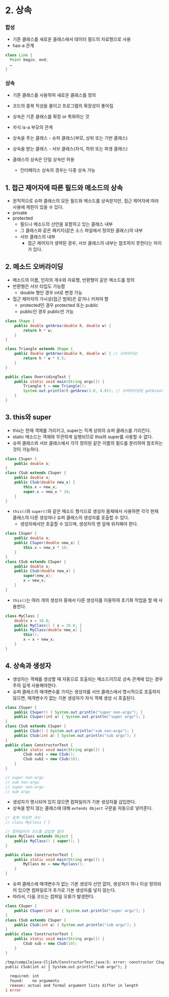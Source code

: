 # 2. 상속

### 합성

- 기존 클래스를 새로운 클래스에서 데이터 필드의 자료형으로 사용
- has-a 관계
```java
class Line {
  Point begin, end;
  …
}
```

### 상속

- 기존 클래스를 사용하여 새로운 클래스를 정의
- 코드의 중복 작성을 줄이고 프로그램의 확장성이 좋아짐
- 상속은 기존 클래스를 확장 or 특화하는 것
- 자식 is-a 부모의 관계

- 상속을 주는 클래스 - 슈퍼 클래스(부모, 상위 또는 기반 클래스)
- 상속을 받는 클래스 - 서브 클래스(자식, 하위 또는 파생 클래스)

- 클래스의 상속은 단일 상속만 허용
    - 인터페이스 상속의 경우는 다중 상속 가능

## 1. 접근 제어자에 따른 필드와 메소드의 상속

- 원칙적으로 슈퍼 클래스의 모든 필드와 메소드를 상속받지만, 접근 제어자에 따라 사용에 제한이 있을 수 있다.
- private
- protected
    - 필드나 메소드의 선언을 포함하고 있는 클래스 내부
    - 그 클래스와 같은 패키지(같은 소스 파일에서 정의된 클래스)의 내부
    - 서브 클래스의 내부
        - 접근 제어자가 생략된 경우, 서브 클래스의 내부는 참조하지 못한다는 차이가 있다.

## 2. 메소드 오버라이딩

- 메소드의 이름, 인자의 개수와 자료형, 반환형이 같은 메소드를 정의
- 반환형은 서브 타입도 가능함
    - double 형인 경우 int로 변경 가능
- 접근 제어자의 가시성(접근 범위)은 같거나 커져야 함
    - protected인 경우 protected 또는 public
    - public인 경우 public만 가능

```java
class Shape {
	public double getArea(double h, double w) {
		return h * w;
	}
}

class Triangle extends Shape {
	public double getArea(double h, double w) { // 오버라이딩
		return h * w * 0.5;
	}
}

public class OverridingTest {
	public static void main(String args[]) {
		Triangle t = new Triangle();
		System.out.println(t.getArea(3.0, 4.0)); // 오버라이딩된 getArea()를 사용한다.
	}
}
```

## 3. this와 super

- this는 현재 객체를 가리키고, super는 직계 상위의 슈퍼 클래스를 가리킨다.
- static 메소드는 객체와 무관하게 실행되므로 this와 super를 사용할 수 없다.
- 슈퍼 클래스와 서브 클래스에서 각각 정의된 같은 이름의 필드를 분리하여 참조하는 것이 가능하다.

```java
class CSuper {
	public double x;
}
class CSub extends CSuper {
	public double x;
	public CSub(double new_x) {
		this.x = new_x;
		super.x = new_x * 10;
	}
}
```

- `this()`와 `super()`와 같은 메소드 형식으로 생성자 몸체에서 사용하면 각각 현재 클래스의 다른 생성자나 슈퍼 클래스의 생성자를 호출할 수 있다.
    - 생성자에서만 호출할 수 있으며, 생성자의 맨 앞에 위치해야 한다.

```java
class CSuper {
	public double x;
	public CSuper(double new_x) {
		this.x = new_x * 10;
	}
}
class CSub extends CSuper {
	public double x;
	public CSub(double new_x) {
		super(new_x);
		x = new_x;
	}
}
```

- `this()`는 여러 개의 생성자 중에서 다른 생성자를 이용하여 초기화 작업을 할 때 사용한다.

```java
class MyClass {
	double x = 10.0;
	public MyClass() { x = 20.0; }
	public MyClass(double new_x) {
		this();
		x = x + new_x;
	}
}
```

## 4. 상속과 생성자

- 생성자는 객체를 생성할 때 자동으로 호출되는 메소드이므로 상속 관계에 있는 경우 주의 깊게 사용해야한다.
- 슈퍼 클래스의 매개변수를 가지는 생성자를 서브 클래스에서 명시적으로 호출하지 않으면, 매개변수가 없는 기본 생성자가 자식 객체 생성 시 호출된다.

```java
class CSuper {
	public CSuper() { System.out.println("super non-argu"); }
	public CSuper(int a) { System.out.println("super argu"); }
}
class CSub extends CSuper {
	public CSub() { System.out.println("sub non-argu"); }
	public CSub(int a) { System.out.println("sub argu"); }
}
public class ConstructorTest {
	public static void main(String args[]) {
		CSub sub1 = new CSub();
		CSub sub2 = new CSub(10);
	}
}

// super non-argu
// sub non-argu
// super non-argu
// sub argu
```

- 생성자가 명시되어 있지 않으면 컴파일러가 기본 생성자를 삽입한다.
- 상속을 받지 않는 클래스에 대해 `extends Object` 구문을 자동으로 넣어준다.

```java
// 실제 작성한 코드 
// class MyClass { }

// 컴파일러가 코드를 삽입한 결과
class MyClass extends Object {
	public MyClass() { super(); } 
}

public class ConstructorTest {
	public static void main(String args[]) {
		MyClass mc = new Myclass();
	}
}
```

- 슈퍼 클래스에 매개변수가 없는 기본 생성자 선언 없이, 생성자가 하나 이상 정의되어 있으면 컴파일로가 추가로 기본 생성자를 넣지 않는다.
- 따라서, 다음 코드는 컴파일 오류가 발생한다.

```java
class CSuper {
	public CSuper(int a) { System.out.println("super argu"); }
}
class CSub extends CSuper {
	public CSub(int a) { System.out.println("sub argu"); }
}
public class ConstructorTest {
	public static void main(String args[]) {
		CSub sub = new CSub(10);
	}
}
```

```diff
/tmp/compilejava-CljIeh/ConstructorTest.java:5: error: constructor CSuper in class CSuper cannot be applied to given types;
public CSub(int a) { System.out.println("sub argu"); }
                   ^
  required: int
  found:    no arguments
  reason: actual and formal argument lists differ in length
1 error
```
